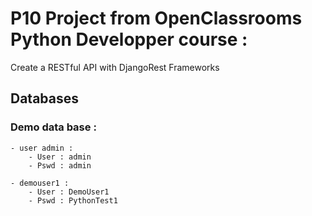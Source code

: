 # P10 Project from OpenClassrooms Python Developper course : 

Create a RESTful API with DjangoRest Frameworks

## Databases

### Demo data base :
 
    - user admin :    
        - User : admin
        - Pswd : admin

    - demouser1 :
        - User : DemoUser1
        - Pswd : PythonTest1